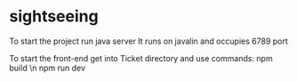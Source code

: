 # sightseeing
To start the project run java server
It runs on javalin and occupies 6789 port

To start the front-end get into Ticket directory and use commands:
npm build \n
npm run dev
